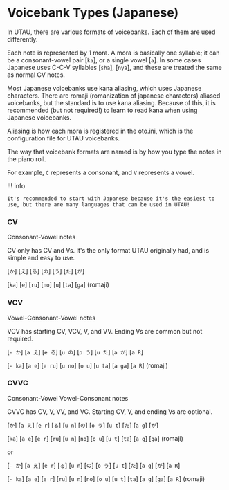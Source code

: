 # Voicebank Types (Japanese)

In UTAU, there are various formats of voicebanks. Each of them are used differently.

Each note is represented by 1 mora. A mora is basically one syllable; it can be a consonant-vowel pair [`ka`], or a single vowel [`a`]. In some cases Japanese uses C-C-V syllables [`sha`], [`nya`], and these are treated the same as normal CV notes. 

Most Japanese voicebanks use kana aliasing, which uses Japanese characters. There are romaji (romanization of japanese characters) aliased voicebanks, but the standard is to use kana aliasing. Because of this, it is recommended (but not required!) to learn to read kana when using Japanese voicebanks.

Aliasing is how each mora is registered in the oto.ini, which is the configuration file for UTAU voicebanks.

The way that voicebank formats are named is by how you type the notes in the piano roll.

For example, `C` represents a consonant, and `V` represents a vowel.

!!! info

    It's recommended to start with Japanese because it's the easiest to use, but there are many languages that can be used in UTAU!


### CV

Consonant-Vowel notes  

CV only has CV and Vs. It's the only format UTAU originally had, and is simple and easy to use.

[`か`] [`え`] [`る`] [`の`] [`う`] [`た`] [`が`]

[`ka`] [`e`] [`ru`] [`no`] [`u`] [`ta`] [`ga`] (romaji)

### VCV

Vowel-Consonant-Vowel notes

VCV has starting CV, VCV, V, and VV. Ending Vs are common but not required.

[`- か`] [`a え`] [`e る`] [`u の`] [`o う`] [`u た`] [`a が`] [`a R`]

[`- ka`] [`a e`] [`e ru`] [`u no`] [`o u`] [`u ta`] [`a ga`] [`a R`] (romaji)

### CVVC

Consonant-Vowel Vowel-Consonant notes

CVVC has CV, V, VV, and VC. Starting CV, V, and ending Vs are optional.

[`か`] [`a え`] [`e r`] [`る`] [`u n`] [`の`] [`o う`] [`u t`] [`た`] [`a g`] [`が`]

[`ka`] [`a e`] [`e r`] [`ru`] [`u n`] [`no`] [`o u`] [`u t`] [`ta`] [`a g`] [`ga`] (romaji)

or

[`- か`] [`a え`] [`e r`] [`る`] [`u n`] [`の`] [`o う`] [`u t`] [`た`] [`a g`] [`が`] [`a R`]

[`- ka`] [`a e`] [`e r`] [`ru`] [`u n`] [`no`] [`o u`] [`u t`] [`ta`] [`a g`] [`ga`] [`a R`] (romaji)

